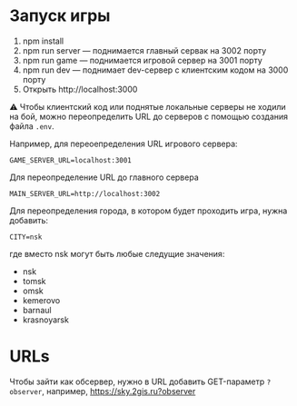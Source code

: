 # Запуск игры

1. npm install
2. npm run server — поднимается главный сервак на 3002 порту
3. npm run game — поднимается игровой сервер на 3001 порту
4. npm run dev — поднимает dev-сервер с клиентским кодом на 3000 порту
5. Открыть http://localhost:3000

⚠️ Чтобы клиентский код или поднятые локальные серверы не ходили на бой, можно переопределить URL до серверов с помощью создания файла `.env`.

Например, для переоепределения URL игрового сервера:

```
GAME_SERVER_URL=localhost:3001
```

Для переопределение URL до главного сервера

```
MAIN_SERVER_URL=http://localhost:3002
```

Для переопределения города, в котором будет проходить игра, нужна добавить:

```
CITY=nsk
```

где вместо nsk могут быть любые следущие значения:

- nsk
- tomsk
- omsk
- kemerovo
- barnaul
- krasnoyarsk

# URLs

Чтобы зайти как обсервер, нужно в URL добавить GET-параметр `?observer`, например, https://sky.2gis.ru?observer
